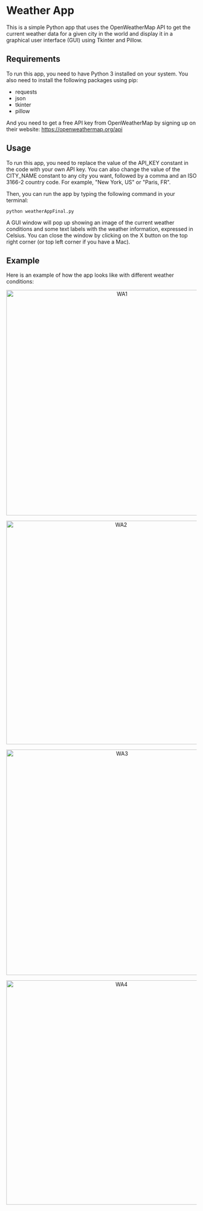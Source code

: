 # Weather App

This is a simple Python app that uses the OpenWeatherMap API to get the current weather data for a given city in the world and display it in a graphical user interface (GUI) using Tkinter and Pillow.

## Requirements

To run this app, you need to have Python 3 installed on your system. You also need to install the following packages using pip:

- requests
- json
- tkinter
- pillow

And you need to get a free API key from OpenWeatherMap by signing up on their website: https://openweathermap.org/api

## Usage

To run this app, you need to replace the value of the API_KEY constant in the code with your own API key. You can also change the value of the CITY_NAME constant to any city you want, followed by a comma and an ISO 3166-2 country code. For example, "New York, US" or "Paris, FR".

Then, you can run the app by typing the following command in your terminal:

`python weatherAppFinal.py`

A GUI window will pop up showing an image of the current weather conditions and some text labels with the weather information, expressed in Celsius. You can close the window by clicking on the X button on the top right corner (or top left corner if you have a Mac).

## Example

Here is an example of how the app looks like with different weather conditions:

<p align="center">
  <img width="597" alt="WA1" src="https://github.com/Alex188dot/WeatherApp/assets/117444853/4478f737-6264-40b4-9d29-81b66b6bd932">
</p>

<p align="center">
  <img width="592" alt="WA2" src="https://github.com/Alex188dot/WeatherApp/assets/117444853/0ce3f43c-e16a-4306-8ab2-659c3968fd54">
</p>

<p align="center">
  <img width="597" alt="WA3" src="https://github.com/Alex188dot/WeatherApp/assets/117444853/f9ecbba0-5999-4c95-b270-0c676f4d702c">
</p>

<p align="center">
  <img width="594" alt="WA4" src="https://github.com/Alex188dot/WeatherApp/assets/117444853/32a5809c-8c8d-453e-b3a5-5c28424199c6">
</p>
